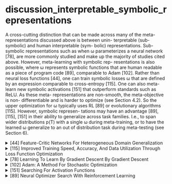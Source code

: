 # discussion_interpretable_symbolic_representations
A cross-cutting distinction that can be made across many of the meta-representations discussed above is between unin- terpretable (sub-symbolic) and human interpretable (sym- bolic) representations. Sub-symbolic representations such as when ω parameterizes a neural network [78], are more commonly studied and make up the majority of studies cited above. However, meta-learning with symbolic rep- resentations is also possible, where ω represents symbolic functions that are human readable as a piece of program code [89], comparable to Adam [102]. Rather than neural loss functions [44], one can train symbolic losses ω that are defined by an expression comparable to cross-entropy [115]. One can also meta-learn new symbolic activations [151] that outperform standards such as ReLU. As these meta- representations are non-smooth, the meta-objective is non- differentiable and is harder to optimize (see Section 4.2). So the upper optimization for ω typically uses RL [89] or evolutionary algorithms [115]. However, symbolic represen- tations may have an advantage [89], [115], [151] in their ability to generalize across task families. I.e., to span wider distributions p(T) with a single ω during meta-training, or to have the learned ω generalize to an out of distribution task during meta-testing (see Section 6).

<!-- REFERENCE -->


<details>
<summary>[44] Feature-Critic Networks For Heterogeneous Domain Generalization</summary>
<br>
<!-- (feature_critic_networks_for_heterogeneous_domain_generalization.md) -->

# feature_critic_networks_for_heterogeneous_domain_generalization.md

<!-- REFERENCE -->


[Feature-Critic Networks For Heterogeneous Domain Generalization](../papers/feature_critic_networks_for_heterogeneous_domain_generalization.md)

</details>



<details>
<summary>[115] Improved Training Speed, Accuracy, And Data Utilization Through Loss Function Optimization</summary>
<br>
<!-- (improved_training_speed_accuracy_and_data_utilization_through_loss_function_optimization.md) -->

# improved_training_speed_accuracy_and_data_utilization_through_loss_function_optimization.md

<!-- REFERENCE -->


[Improved Training Speed, Accuracy, And Data Utilization Through Loss Function Optimization](../papers/improved_training_speed_accuracy_and_data_utilization_through_loss_function_optimization.md)

</details>



<details>
<summary>[78] Learning To Learn By Gradient Descent By Gradient Descent</summary>
<br>
<!-- (learning_to_learn_by_gradient_descent_by_gradient_descent.md) -->

# learning_to_learn_by_gradient_descent_by_gradient_descent.md

<!-- REFERENCE -->


[Learning To Learn By Gradient Descent By Gradient Descent](../papers/learning_to_learn_by_gradient_descent_by_gradient_descent.md)

</details>



<details>
<summary>[102] Adam: A Method For Stochastic Optimization</summary>
<br>
<!-- (adam_a_method_for_stochastic_optimization.md) -->

# adam_a_method_for_stochastic_optimization.md

<!-- REFERENCE -->


[Adam: A Method For Stochastic Optimization](../papers/adam_a_method_for_stochastic_optimization.md)

</details>



<details>
<summary>[151] Searching For Activation Functions</summary>
<br>
<!-- (searching_for_activation_functions.md) -->

# searching_for_activation_functions.md

<!-- REFERENCE -->


[Searching For Activation Functions](../papers/searching_for_activation_functions.md)

</details>



<details>
<summary>[89] Neural Optimizer Search With Reinforcement Learning</summary>
<br>
<!-- (neural_optimizer_search_with_reinforcement_learning.md) -->

# neural_optimizer_search_with_reinforcement_learning.md

<!-- REFERENCE -->


[Neural Optimizer Search With Reinforcement Learning](../papers/neural_optimizer_search_with_reinforcement_learning.md)

</details>

